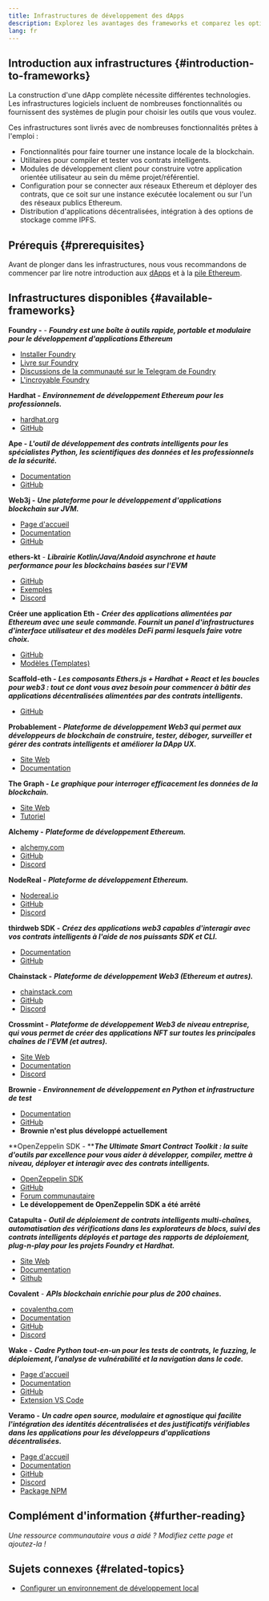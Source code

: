 ```yaml
---
title: Infrastructures de développement des dApps
description: Explorez les avantages des frameworks et comparez les options disponibles.
lang: fr
---
```


## Introduction aux infrastructures {#introduction-to-frameworks}

La construction d'une dApp complète nécessite différentes technologies. Les infrastructures logiciels incluent de nombreuses fonctionnalités ou fournissent des systèmes de plugin pour choisir les outils que vous voulez.

Ces infrastructures sont livrés avec de nombreuses fonctionnalités prêtes à l'emploi :

- Fonctionnalités pour faire tourner une instance locale de la blockchain.
- Utilitaires pour compiler et tester vos contrats intelligents.
- Modules de développement client pour construire votre application orientée utilisateur au sein du même projet/référentiel.
- Configuration pour se connecter aux réseaux Ethereum et déployer des contrats, que ce soit sur une instance exécutée localement ou sur l'un des réseaux publics Ethereum.
- Distribution d'applications décentralisées, intégration à des options de stockage comme IPFS.

## Prérequis {#prerequisites}

Avant de plonger dans les infrastructures, nous vous recommandons de commencer par lire notre introduction aux [dApps](/developers/docs/dapps/) et à la [pile Ethereum](/developers/docs/ethereum-stack/).

## Infrastructures disponibles {#available-frameworks}

**Foundry -** - **_Foundry est une boîte à outils rapide, portable et modulaire pour le développement d'applications Ethereum_**

- [Installer Foundry](https://book.getfoundry.sh/)
- [Livre sur Foundry](https://book.getfoundry.sh/)
- [Discussions de la communauté sur le Telegram de Foundry](https://t.me/foundry_support)
- [L'incroyable Foundry](https://github.com/crisgarner/awesome-foundry)

**Hardhat -** **_Environnement de développement Ethereum pour les professionnels._**

- [hardhat.org](https://hardhat.org)
- [GitHub](https://github.com/nomiclabs/hardhat)

**Ape -** **_L'outil de développement des contrats intelligents pour les spécialistes Python, les scientifiques des données et les professionnels de la sécurité._**

- [Documentation](https://docs.apeworx.io/ape/stable/)
- [GitHub](https://github.com/ApeWorX/ape)

**Web3j -** **_Une plateforme pour le développement d'applications blockchain sur JVM._**

- [Page d'accueil](https://www.web3labs.com/web3j-sdk)
- [Documentation](https://docs.web3j.io)
- [GitHub](https://github.com/web3j/web3j)

**ethers-kt** - **_Librairie Kotlin/Java/Andoid asynchrone et haute performance pour les blockchains basées sur l'EVM_**

- [GitHub](https://github.com/Kr1ptal/ethers-kt)
- [Exemples](https://github.com/Kr1ptal/ethers-kt/tree/master/examples)
- [Discord](https://discord.gg/rx35NzQGSb)

**Créer une application Eth -** **_Créer des applications alimentées par Ethereum avec une seule commande. Fournit un panel d'infrastructures d'interface utilisateur et des modèles DeFi parmi lesquels faire votre choix._**

- [GitHub](https://github.com/paulrberg/create-eth-app)
- [Modèles (Templates)](https://github.com/PaulRBerg/create-eth-app/tree/develop/templates)

**Scaffold-eth -** **_Les composants Ethers.js + Hardhat + React et les boucles pour web3 : tout ce dont vous avez besoin pour commencer à bâtir des applications décentralisées alimentées par des contrats intelligents._**

- [GitHub](https://github.com/scaffold-eth/scaffold-eth-2)

**Probablement -** **_Plateforme de développement Web3 qui permet aux développeurs de blockchain de construire, tester, déboger, surveiller et gérer des contrats intelligents et améliorer la DApp UX._**

- [Site Web](https://tenderly.co/)
- [Documentation](https://docs.tenderly.co/ethereum-development-practices)

**The Graph -** **_Le graphique pour interroger efficacement les données de la blockchain._**

- [Site Web](https://thegraph.com/)
- [Tutoriel](/developers/tutorials/the-graph-fixing-web3-data-querying/)

**Alchemy -** **_Plateforme de développement Ethereum._**

- [alchemy.com](https://www.alchemy.com/)
- [GitHub](https://github.com/alchemyplatform)
- [Discord](https://discord.com/invite/alchemyplatform)

**NodeReal -** **_Plateforme de développement Ethereum._**

- [Nodereal.io](https://nodereal.io/)
- [GitHub](https://github.com/node-real)
- [Discord](https://discord.gg/V5k5gsuE)

**thirdweb SDK -** **_Créez des applications web3 capables d'interagir avec vos contrats intelligents à l'aide de nos puissants SDK et CLI._**

- [Documentation](https://portal.thirdweb.com/sdk/)
- [GitHub](https://github.com/thirdweb-dev/)

**Chainstack -** **_Plateforme de développement Web3 (Ethereum et autres)._**

- [chainstack.com](https://www.chainstack.com/)
- [GitHub](https://github.com/chainstack)
- [Discord](https://discord.gg/BSb5zfp9AT)

**Crossmint -** **_Plateforme de développement Web3 de niveau entreprise, qui vous permet de créer des applications NFT sur toutes les principales chaînes de l'EVM (et autres)._**

- [Site Web](https://www.crossmint.com)
- [Documentation](https://docs.crossmint.com)
- [Discord](https://discord.com/invite/crossmint)

**Brownie -** **_Environnement de développement en Python et infrastructure de test_**

- [Documentation](https://eth-brownie.readthedocs.io/en/latest/)
- [GitHub](https://github.com/eth-brownie/brownie)
- **Brownie n'est plus développé actuellement**

**OpenZeppelin SDK - ****_The Ultimate Smart Contract Toolkit : la suite d'outils par excellence pour vous aider à développer, compiler, mettre à niveau, déployer et interagir avec des contrats intelligents._**

- [OpenZeppelin SDK](https://openzeppelin.com/sdk/)
- [GitHub](https://github.com/OpenZeppelin/openzeppelin-sdk)
- [Forum communautaire](https://forum.openzeppelin.com/c/support/17)
- **Le développement de OpenZeppelin SDK a été arrêté**

**Catapulta -** **_Outil de déploiement de contrats intelligents multi-chaînes, automatisation des vérifications dans les explorateurs de blocs, suivi des contrats intelligents déployés et partage des rapports de déploiement, plug-n-play pour les projets Foundry et Hardhat._**

- [Site Web](https://catapulta.sh/)
- [Documentation](https://catapulta.sh/docs)
- [Github](https://github.com/catapulta-sh)

**Covalent** - **_APIs blockchain enrichie pour plus de 200 chaines._**

- [covalenthq.com](https://www.covalenthq.com/)
- [Documentation](https://www.covalenthq.com/docs/api/)
- [GitHub](https://github.com/covalenthq)
- [Discord](https://www.covalenthq.com/discord/)

**Wake -** **_Cadre Python tout-en-un pour les tests de contrats, le fuzzing, le déploiement, l'analyse de vulnérabilité et la navigation dans le code._**

- [Page d'accueil](https://getwake.io/)
- [Documentation](https://ackeeblockchain.com/wake/docs/latest/)
- [GitHub](https://github.com/Ackee-Blockchain/wake)
- [Extension VS Code](https://marketplace.visualstudio.com/items?itemName=AckeeBlockchain.tools-for-solidity)

****Veramo -**** **_Un cadre open source, modulaire et agnostique qui facilite l'intégration des identités décentralisées et des justificatifs vérifiables dans les applications pour les développeurs d'applications décentralisées._**

- [Page d'accueil](https://veramo.io/)
- [Documentation](https://veramo.io/docs/basics/introduction)
- [GitHub](https://github.com/uport-project/veramo)
- [Discord](https://discord.com/invite/FRRBdjemHV)
- [Package NPM](https://www.npmjs.com/package/@veramo/core)

## Complément d'information {#further-reading}

_Une ressource communautaire vous a aidé ? Modifiez cette page et ajoutez-la !_

## Sujets connexes {#related-topics}

- [Configurer un environnement de développement local](/developers/local-environment/)
